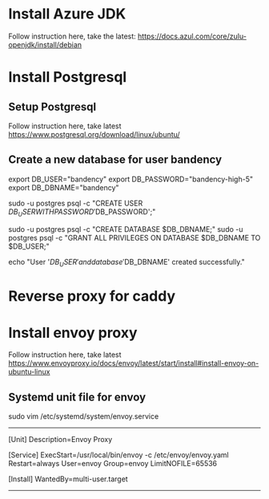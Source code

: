 

# Install Azure JDK

Follow instruction here, take the latest:
https://docs.azul.com/core/zulu-openjdk/install/debian

# Install Postgresql

## Setup Postgresql

Follow instruction here, take latest
https://www.postgresql.org/download/linux/ubuntu/

## Create a new database for user bandency

export DB_USER="bandency"
export DB_PASSWORD="bandency-high-5"
export DB_DBNAME="bandency"

sudo -u postgres psql -c "CREATE USER $DB_USER WITH PASSWORD '$DB_PASSWORD';"

sudo -u postgres psql -c "CREATE DATABASE $DB_DBNAME;"
sudo -u postgres psql -c "GRANT ALL PRIVILEGES ON DATABASE $DB_DBNAME TO $DB_USER;"

echo "User '$DB_USER' and database '$DB_DBNAME' created successfully."

# Reverse proxy for caddy




# Install envoy proxy

Follow instruction here, take latest
https://www.envoyproxy.io/docs/envoy/latest/start/install#install-envoy-on-ubuntu-linux

## Systemd unit file for envoy

sudo vim /etc/systemd/system/envoy.service

-------------
[Unit]
Description=Envoy Proxy

[Service]
ExecStart=/usr/local/bin/envoy -c /etc/envoy/envoy.yaml
Restart=always
User=envoy
Group=envoy
LimitNOFILE=65536

[Install]
WantedBy=multi-user.target

-------------



